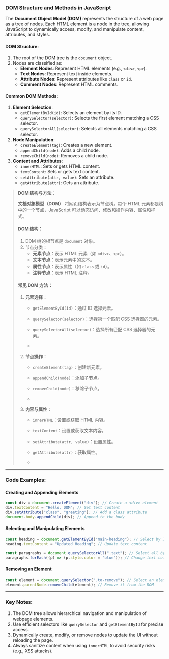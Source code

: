 ### DOM Structure and Methods in JavaScript

The **Document Object Model (DOM)** represents the structure of a web page as a tree of nodes. Each HTML element is a node in the tree, allowing JavaScript to dynamically access, modify, and manipulate content, attributes, and styles.

#### **DOM Structure**:
1. The root of the DOM tree is the `document` object.
2. Nodes are classified as:
   - **Element Nodes**: Represent HTML elements (e.g., `<div>`, `<p>`).
   - **Text Nodes**: Represent text inside elements.
   - **Attribute Nodes**: Represent attributes like `class` or `id`.
   - **Comment Nodes**: Represent HTML comments.

#### **Common DOM Methods**:
1. **Element Selection**:
   - `getElementById(id)`: Selects an element by its ID.
   - `querySelector(selector)`: Selects the first element matching a CSS selector.
   - `querySelectorAll(selector)`: Selects all elements matching a CSS selector.
2. **Node Manipulation**:
   - `createElement(tag)`: Creates a new element.
   - `appendChild(node)`: Adds a child node.
   - `removeChild(node)`: Removes a child node.
3. **Content and Attributes**:
   - `innerHTML`: Sets or gets HTML content.
   - `textContent`: Sets or gets text content.
   - `setAttribute(attr, value)`: Sets an attribute.
   - `getAttribute(attr)`: Gets an attribute.

> **DOM 结构与方法**：
>
> <audio src="C:\Users\10691\Downloads\文档对象模型（DOM） 将网页.mp3"></audio>
>
> **文档对象模型（DOM）** 将网页结构表示为节点树。每个 HTML 元素都是树中的一个节点，JavaScript 可以动态访问、修改和操作内容、属性和样式。  
>
> #### **DOM 结构**：
>
> <audio src="C:\Users\10691\Downloads\DOM 结构：1. DOM 树.mp3"></audio>
>
> 1. DOM 树的根节点是 `document` 对象。  
> 2. 节点分类：
>    - **元素节点**：表示 HTML 元素（如 `<div>`、`<p>`）。
>    - **文本节点**：表示元素中的文本。
>    - **属性节点**：表示属性（如 `class` 或 `id`）。
>    - **注释节点**：表示 HTML 注释。  
> #### **常见 DOM 方法**：
> 1. **元素选择**：
>    
>    - `getElementById(id)`：通过 ID 选择元素。
>    
>    - `querySelector(selector)`：选择第一个匹配 CSS 选择器的元素。
>    
>    - `querySelectorAll(selector)`：选择所有匹配 CSS 选择器的元素。
>    
>    - <audio src="C:\Users\10691\Downloads\元素选择：- `getElem.mp3"></audio>
>    
> 2. **节点操作**：
>    
>    - `createElement(tag)`：创建新元素。
>    
>    - `appendChild(node)`：添加子节点。
>    
>    - `removeChild(node)`：移除子节点。
>    
>    - <audio src="C:\Users\10691\Downloads\节点操作：- `createE.mp3"></audio>
>    
> 3. **内容与属性**：
>    
>    - `innerHTML`：设置或获取 HTML 内容。
>    
>    - `textContent`：设置或获取文本内容。
>    
>    - `setAttribute(attr, value)`：设置属性。
>    
>    - `getAttribute(attr)`：获取属性。
>    
>    - <audio src="C:\Users\10691\Downloads\内容与属性：- `innerH.mp3"></audio>

---

### Code Examples:

#### **Creating and Appending Elements**

<audio src="C:\Users\10691\Downloads\这段代码展示了如何使用Java.mp3"></audio>

```javascript
const div = document.createElement("div"); // Create a <div> element
div.textContent = "Hello, DOM"; // Set text content
div.setAttribute("class", "greeting"); // Add a class attribute
document.body.appendChild(div); // Append to the body
```

#### **Selecting and Manipulating Elements**

<audio src="C:\Users\10691\Downloads\这段代码展示了如何使用Java (1).mp3"></audio>

```javascript
const heading = document.getElementById("main-heading"); // Select by ID
heading.textContent = "Updated Heading"; // Update text content

const paragraphs = document.querySelectorAll(".text"); // Select all by class
paragraphs.forEach((p) => (p.style.color = "blue")); // Change text color
```

#### **Removing an Element**

<audio src="C:\Users\10691\Downloads\这段代码展示了如何通过Java.mp3"></audio>

```javascript
const element = document.querySelector(".to-remove"); // Select an element
element.parentNode.removeChild(element); // Remove it from the DOM
```

---

### Key Notes:
1. The DOM tree allows hierarchical navigation and manipulation of webpage elements.  
2. Use efficient selectors like `querySelector` and `getElementById` for precise access.  
3. Dynamically create, modify, or remove nodes to update the UI without reloading the page.  
4. Always sanitize content when using `innerHTML` to avoid security risks (e.g., XSS attacks).